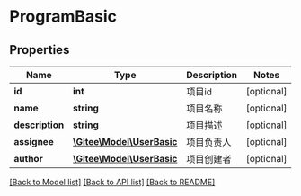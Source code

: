 # ProgramBasic

## Properties
Name | Type | Description | Notes
------------ | ------------- | ------------- | -------------
**id** | **int** | 项目id | [optional] 
**name** | **string** | 项目名称 | [optional] 
**description** | **string** | 项目描述 | [optional] 
**assignee** | [**\Gitee\Model\UserBasic**](UserBasic.md) | 项目负责人 | [optional] 
**author** | [**\Gitee\Model\UserBasic**](UserBasic.md) | 项目创建者 | [optional] 

[[Back to Model list]](../../README.md#documentation-for-models) [[Back to API list]](../../README.md#documentation-for-api-endpoints) [[Back to README]](../../README.md)


